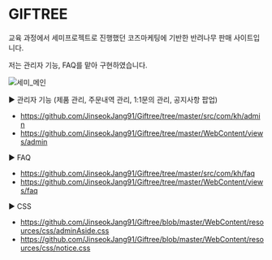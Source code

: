 # GIFTREE

교육 과정에서 세미프로젝트로 진행했던 코즈마케팅에 기반한 반려나무 판매 사이트입니다.

저는 관리자 기능, FAQ를 맡아 구현하였습니다.

![세미_메인](https://user-images.githubusercontent.com/85108311/155105347-79d80a5a-050d-4f4b-a757-0b8aec761985.PNG)

▶ 관리자 기능 (제품 관리, 주문내역 관리, 1:1문의 관리, 공지사항 팝업)

- https://github.com/JinseokJang91/Giftree/tree/master/src/com/kh/admin
- https://github.com/JinseokJang91/Giftree/tree/master/WebContent/views/admin

▶ FAQ

- https://github.com/JinseokJang91/Giftree/tree/master/src/com/kh/faq
- https://github.com/JinseokJang91/Giftree/tree/master/WebContent/views/faq

▶ CSS

- https://github.com/JinseokJang91/Giftree/blob/master/WebContent/resources/css/adminAside.css
- https://github.com/JinseokJang91/Giftree/blob/master/WebContent/resources/css/notice.css

